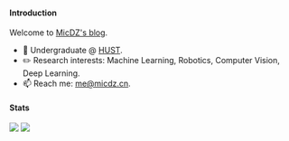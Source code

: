 

#### Introduction
Welcome to [MicDZ's blog](https://www.micdz.cn).

- 🏫 Undergraduate @ [HUST](https://hust.edu.cn).
- ✏️ Research interests: Machine Learning, Robotics, Computer Vision, Deep Learning.
- 📫 Reach me: [me@micdz.cn](mailto:me@micdz.cn).


#### Stats
![](https://img.shields.io/github/stars/micdz?affiliations=COLLABORATOR%2COWNER)
![](https://img.shields.io/github/followers/micdz)
